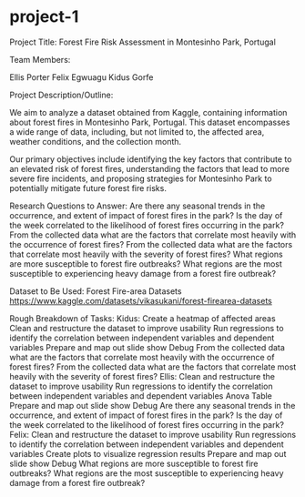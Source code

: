 # project-1

Project Title: Forest Fire Risk Assessment in Montesinho Park, Portugal

Team Members: 

Ellis Porter
Felix Egwuagu 
Kidus Gorfe 

Project Description/Outline:

We aim to analyze a dataset obtained from Kaggle, containing information about forest fires in Montesinho Park, Portugal. This dataset encompasses a wide range of data, including, but not limited to, the affected area, weather conditions, and the collection month.

Our primary objectives include identifying the key factors that contribute to an elevated risk of forest fires, understanding the factors that lead to more severe fire incidents, and proposing strategies for Montesinho Park to potentially mitigate future forest fire risks.

Research Questions to Answer:
Are there any seasonal trends in the occurrence, and extent of impact of forest fires in the park?
Is the day of the week correlated to the likelihood of forest fires occurring in the park?
From the collected data what are the factors that correlate most heavily with the occurrence of forest fires?
From the collected data what are the factors that correlate most heavily with the severity of forest fires?
What regions are more susceptible to forest fire outbreaks?
What regions are the most susceptible to experiencing heavy damage from a forest fire outbreak?

Dataset to Be Used: Forest Fire-area Datasets
https://www.kaggle.com/datasets/vikasukani/forest-firearea-datasets

Rough Breakdown of Tasks:
Kidus: 
Create a heatmap of affected areas
Clean and restructure the dataset to improve usability 
Run regressions to identify the correlation between independent variables and dependent variables
Prepare and map out slide show 
Debug 
From the collected data what are the factors that correlate most heavily with the occurrence of forest fires?
From the collected data what are the factors that correlate most heavily with the severity of forest fires?
Ellis:
Clean and restructure the dataset to improve usability 
Run regressions to identify the correlation between independent variables and dependent variables
Anova Table 
Prepare and map out slide show 
Debug 
Are there any seasonal trends in the occurrence, and extent of impact of forest fires in the park?
Is the day of the week correlated to the likelihood of forest fires occurring in the park?
Felix: 
Clean and restructure the dataset to improve usability 
Run regressions to identify the correlation between independent variables and dependent variables
Create plots to visualize regression results 
Prepare and map out slide show 
Debug 
What regions are more susceptible to forest fire outbreaks?
What regions are the most susceptible to experiencing heavy damage from a forest fire outbreak?











